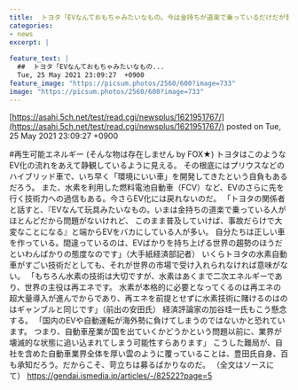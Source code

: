 ```yaml
---
title:  トヨタ「EVなんておもちゃみたいなもの。今は金持ちが道楽で乗っているだけだが普及すれば事故だらけで大変なことになる」  
categories:
- news
excerpt: |
  
feature_text: |
  ##  トヨタ「EVなんておもちゃみたいなもの...
  Tue, 25 May 2021 23:09:27  +0900
feature_image: "https://picsum.photos/2560/600?image=733"
image: "https://picsum.photos/2560/600?image=733"
---
```


[https://asahi.5ch.net/test/read.cgi/newsplus/1621951767/](https://asahi.5ch.net/test/read.cgi/newsplus/1621951767/)
posted on Tue, 25 May 2021 23:09:27  +0900

<!--more-->

#再生可能エネルギー (そんな物は存在しません by FOX★) トヨタはこのようなEV化の流れをあえて静観しているように見える。 その根底にはプリウスなどのハイブリッド車で、いち早く「環境にいい車」を開発してきたという自負もあるだろう。 また、水素を利用した燃料電池自動車（FCV）など、EVのさらに先を行く技術力への過信もある。今さらEV化には戻れないのだ。 「トヨタの関係者と話すと、『EVなんて玩具みたいなもの。いまは金持ちの道楽で乗っている人がほとんどだから問題がないけれど、 このまま普及していけば、事故だらけで大変なことになる』と端からEVをバカにしている人が多い。 自分たちは正しい車を作っている。間違っているのは、EVばかりを持ち上げる世界の趨勢のほうだといわんばかりの態度なのです」（大手紙経済部記者） いくらトヨタの水素自動車がすごい技術だとしても、それが世界の市場で受け入れられなければ意味がない。 「もちろん水素の技術は大切ですが、水素はあくまで二次エネルギーであり、世界の主役は再エネです。 水素が本格的に必要となってくるのは再エネの超大量導入が進んでからであり、再エネを前提とせずに水素技術に賭けるのはのはギャンブルと同じです」（前出の安田氏） 経済評論家の加谷珪一氏もこう懸念する。 「国内のEVや自動運転が海外勢に負けてしまうのではないかと恐れています。 つまり、自動車産業が国を出ていくかどうかという問題以前に、業界が壊滅的な状態に追い込まれてしまう可能性すらあります」 こうした難局が、自社を含めた自動車業界全体を厚い雲のように覆っていることは、豊田氏自身、百も承知だろう。だからこそ、苛立ちは募るばかりなのだ。 （全文はソースにて） https://gendai.ismedia.jp/articles/-/82522?page=5
